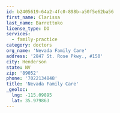 ```yaml
---
id: b2405619-64a2-4fc0-898b-a50f5e62ba56
first_name: Clarissa
last_name: Barrettoko
license_type: DO
services:
  - family-practice
category: doctors
org_name: 'Nevada Family Care'
address: '2847 St. Rose Pkwy., #150'
city: Henderson
state: NV
zip: '89052'
phone: '7022134848'
title: 'Nevada Family Care'
_geoloc:
  lng: -115.09895
  lat: 35.979863
---
```

